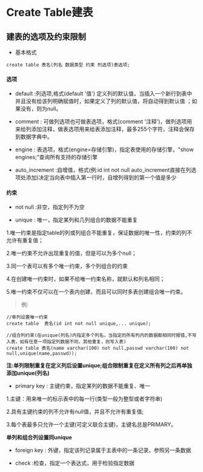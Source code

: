 # Create Table建表

## 建表的选项及约束限制

* 基本格式

```
create table 表名(列名 数据类型 约束 列选项)表选项;

```

#### 选项

* default :列选项,格式(default '值') 定义列的默认值，当插入一个新行到表中并且没有给该列明确赋值时，如果定义了列的默认值，将自动得到默认值 ；如果没有，则为null。

* comment : 可做列选项也可做表选项，格式(comment '注释')，做列选项用来给列添加注释，做表选项用来给表添加注释，最多255个字符，注释会保存到数据字典中。

* engine : 表选项，格式(engine=存储引擎)，指定表使用的存储引擎，"show engines;"查询所有支持的存储引擎

* auto_increment :自增值，格式(例:id int not null auto_increment直接在列选项处添加)决定当向表中插入第一行时，自增列得到的第一个值是多少

#### 约束

* not null :非空，指定列不为空

* unique : 唯一，指定某列和几列组合的数据不能重复

1.唯一约束是指定table的列或列组合不能重复，保证数据的唯一性，约束的列不允许有重复值；

2.唯一约束不允许出现重复的值，但是可以为多个null；

3.同一个表可以有多个唯一约束，多个列组合的约束

4.在创建唯一约束时，如果不给唯一约束名称，就默认和列名相同；

5.唯一约束不仅可以在一个表内创建，而且可以同时多表创建组合唯一约束。

> 例:

```
//单列设置唯一约束
create table  表名(id int not null unique,... unique);

//组合列约束(在unique(列名)内指定多个列名，当指定的所有列内的数据都相同时报错,不写入表，如有任意一项指定列数据不同，其他重复，则写入表)
create table 表名(name varchar(100) not null,passwd varchar(100) not null,unique(name,passwd));

```

**注:单列限制重复在定义列后设置unique;组合限制重复在定义所有列之后再单独添加unique(列名)**

* primary key : 主键约束，指定某列的数据不能重复、唯一

1.主键：用来唯一的标示表中的每一行(类型一般为整型或者字符串)

2.具有主键约束的列不允许有null值，并且不允许有重复值;

3.每个表最多只允许一个主键(可定义联合主键)，主键名总是PRIMARY。

**单列和组合列设置同unique**

* foreign key : 外键，指定该列记录属于主表中的一条记录，参照另一条数据

* check :检查，指定一个表达式，用于检验指定数据
